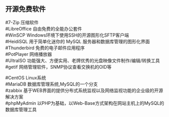 ## 开源免费软件
#7-Zip          压缩软件<br>
#LibreOffice    自由免费的全能办公套件<br>
#WinSCP         Windows环境下使用SSH的开源图形化SFTP客户端<br>
#HeidiSQL       用于简单化迷你的 MySQL 服务器和数据库管理的图形化界面<br>
#Thunderbird    免费的电子邮件应用程序<br>
#PotPlayer      网络播放器<br>
#UltraISO       功能强大、方便实用、老牌优秀的光盘映像文件制作/编辑/转换工具<br>
#getif          网络管理软件，SNMP协议查看交换机的OID等<br>




#CentOS         Linux系统<br>
#MariaDB        数据库管理系统,MySQL的一个分支<br>
#zabbix         基于WEB界面的提供分布式系统监视以及网络监视功能的企业级的开源解决方案<br>
#phpMyAdmin     以PHP为基础，以Web-Base方式架构在网站主机上的MySQL的数据库管理工具<br>
